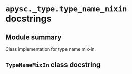 # `apysc._type.type_name_mixin` docstrings

## Module summary

Class implementation for type name mix-in.

## `TypeNameMixIn` class docstring